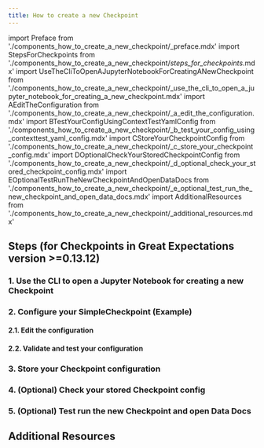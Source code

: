 ```yaml
---
title: How to create a new Checkpoint
---
```


import Preface from './components_how_to_create_a_new_checkpoint/_preface.mdx'
import StepsForCheckpoints from './components_how_to_create_a_new_checkpoint/_steps_for_checkpoints_.mdx'
import UseTheCliToOpenAJupyterNotebookForCreatingANewCheckpoint from './components_how_to_create_a_new_checkpoint/_use_the_cli_to_open_a_jupyter_notebook_for_creating_a_new_checkpoint.mdx'
import AEditTheConfiguration from './components_how_to_create_a_new_checkpoint/_a_edit_the_configuration.mdx'
import BTestYourConfigUsingContextTestYamlConfig from './components_how_to_create_a_new_checkpoint/_b_test_your_config_using_contexttest_yaml_config.mdx'
import CStoreYourCheckpointConfig from './components_how_to_create_a_new_checkpoint/_c_store_your_checkpoint_config.mdx'
import DOptionalCheckYourStoredCheckpointConfig from './components_how_to_create_a_new_checkpoint/_d_optional_check_your_stored_checkpoint_config.mdx'
import EOptionalTestRunTheNewCheckpointAndOpenDataDocs from './components_how_to_create_a_new_checkpoint/_e_optional_test_run_the_new_checkpoint_and_open_data_docs.mdx'
import AdditionalResources from './components_how_to_create_a_new_checkpoint/_additional_resources.mdx'

<Preface />

<StepsForCheckpoints />

## Steps (for Checkpoints in Great Expectations version >=0.13.12)

### 1. Use the CLI to open a Jupyter Notebook for creating a new Checkpoint
<UseTheCliToOpenAJupyterNotebookForCreatingANewCheckpoint />

### 2. Configure your SimpleCheckpoint (Example)

#### 2.1. Edit the configuration
<AEditTheConfiguration />

#### 2.2. Validate and test your configuration
<BTestYourConfigUsingContextTestYamlConfig />

### 3. Store your Checkpoint configuration
<CStoreYourCheckpointConfig />

### 4. (Optional) Check your stored Checkpoint config
<DOptionalCheckYourStoredCheckpointConfig />

### 5. (Optional) Test run the new Checkpoint and open Data Docs
<EOptionalTestRunTheNewCheckpointAndOpenDataDocs />

## Additional Resources
<AdditionalResources />
